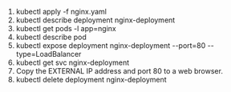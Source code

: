 1. kubectl apply -f nginx.yaml
2. kubectl describe deployment nginx-deployment
3. kubectl get pods -l app=nginx
4. kubectl describe pod <pod-name>
5. kubectl expose deployment nginx-deployment --port=80 --type=LoadBalancer
6. kubectl get svc  nginx-deployment
7. Copy the EXTERNAL IP address and port 80 to a web browser.
8. kubectl delete deployment nginx-deployment
